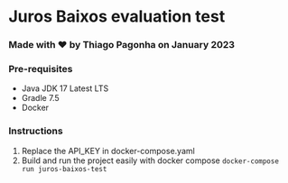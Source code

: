 # Juros Baixos evaluation test
### Made with ❤️ by Thiago Pagonha on January 2023
### Pre-requisites
* Java JDK 17 Latest LTS
* Gradle 7.5
* Docker
### Instructions
1. Replace the API_KEY in docker-compose.yaml
2. Build and run the project easily with docker compose
   `docker-compose run juros-baixos-test`
